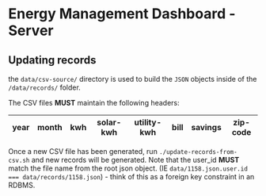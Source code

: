 # Energy Management Dashboard - Server

## Updating records

the `data/csv-source/` directory is used to build the `JSON` objects inside of the `/data/records/` folder. 

The CSV files **MUST** maintain the following headers:

| year | month | kwh | solar-kwh | utility-kwh | bill | savings | zip-code |  
| --- | --- | --- | --- | --- | --- | --- | --- |  


Once a new CSV file has been generated, run `./update-records-from-csv.sh` and new records will be generated. Note that the user_id **MUST** match the file name from the root json object. (IE `data/1158.json.user.id === data/records/1158.json`) - think of this as a foreign key constraint in an RDBMS.